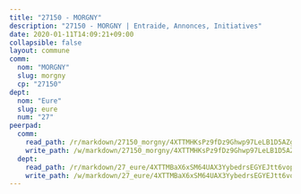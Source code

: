 ```yaml
---
title: "27150 - MORGNY"
description: "27150 - MORGNY | Entraide, Annonces, Initiatives"
date: 2020-01-11T14:09:21+09:00
collapsible: false
layout: commune
comm:
  nom: "MORGNY"
  slug: morgny
  cp: "27150"
dept:
  nom: "Eure"
  slug: eure
  num: "27"
peerpad:
  comm:
    read_path: /r/markdown/27150_morgny/4XTTMHKsPz9fDz9Ghwp97LeLB1D5AZgfYtviAkSWk6vKR44jV
    write_path: /w/markdown/27150_morgny/4XTTMHKsPz9fDz9Ghwp97LeLB1D5AZgfYtviAkSWk6vKR44jV-K3TgUXtCjcmCFJb6ED393mUPBKxnm5VLv6nV1jmC3nCX5G1rYASxPBrLhZ7sBhSAPuLt7pmSNs9SZ8WWXneQzbAgzjhmnSgFBmZAF2n6U3b65iWxeCmfXSSA8FwNoYdhTfcCaACB
  dept:
    read_path: /r/markdown/27_eure/4XTTMBaX6xSM64UAX3YybedrsEGYEJtt6vopdQsPEFtGijgwg
    write_path: /w/markdown/27_eure/4XTTMBaX6xSM64UAX3YybedrsEGYEJtt6vopdQsPEFtGijgwg-K3TgUmjy61Gu7ZFzjoVmiacXP2Rc4pq6sxVCYUX3mFQZWQw9yCKsEoAMagtuW4jJTYhK96DsWW4cPmZLagvQNZ34BscGcu4btrtJibt18c1mpqofaWe6Q3RartDiuMTjY7NrsH4r
---
```


